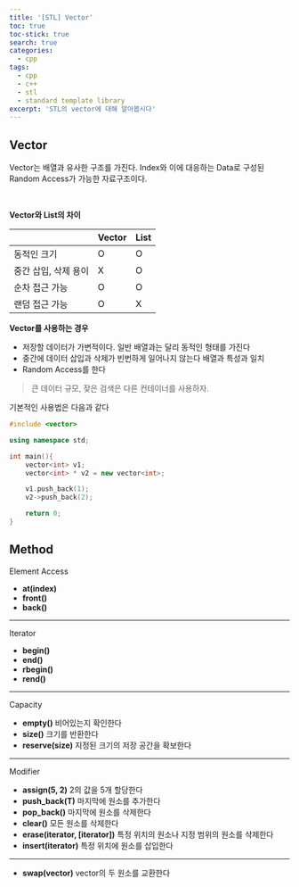 ```yaml
---
title: '[STL] Vector'
toc: true
toc-stick: true
search: true
categories:
  - cpp
tags:
  - cpp
  - c++
  - stl
  - standard template library
excerpt: 'STL의 vector에 대해 알아봅시다'
---
```


## Vector  

Vector는 배열과 유사한 구조를 가진다.
Index와 이에 대응하는 Data로 구성된 Random Access가 가능한 자료구조이다.  

<br/>  

**Vector와 List의 차이**   

|         | Vector | List |
|:--------|:-------|------|
|동적인 크기|O|O|
|중간 삽입, 삭제 용이|X|O|
|순차 접근 가능|O|O|
|랜덤 접근 가능|O|X|  


**Vector를 사용하는 경우**   
- 저장할 데이터가 가변적이다. 
일반 배열과는 달리 동적인 형태를 가진다
- 중간에 데이터 삽입과 삭제가 빈번하게 일어나지 않는다
배열과 특성과 일치
- Random Access를 한다

> 큰 데이터 규모, 잦은 검색은 다른 컨테이너를 사용하자.



기본적인 사용법은 다음과 같다
``` cpp
#include <vector>

using namespace std;

int main(){
	vector<int> v1;
	vector<int> * v2 = new vector<int>;

	v1.push_back(1);
	v2->push_back(2);

	return 0;
}
```


## Method  
Element Access  
- **at(index)**
- **front()**
- **back()**  

--------------------  

Iterator  
- **begin()**
- **end()**
- **rbegin()**
- **rend()**

--------------------

Capacity
- **empty()**  비어있는지 확인한다
- **size()**   크기를 반환한다
- **reserve(size)** 지정된 크기의 저장 공간을 확보한다

--------------------  

Modifier
- **assign(5, 2)**   2의 값을 5개 할당한다
- **push_back(T)** 마지막에 원소를 추가한다
- **pop_back()** 마지막에 원소를 삭제한다
- **clear()** 모든 원소를 삭제한다
- **erase(iterator, [iterator])**  특정 위치의 원소나 지정 범위의 원소를 삭제한다
- **insert(iterator)** 특정 위치에 원소를 삽입한다

-------------------- 

- **swap(vector)** vector의 두 원소를 교환한다